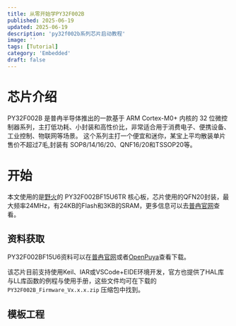 ```yaml
---
title: 从零开始学PY32F002B
published: 2025-06-19
updated: 2025-06-19
description: 'py32f002b系列芯片启动教程'
image: ''
tags: [Tutorial]
category: 'Embedded'
draft: false
---
```


# 芯片介绍
PY32F002B 是普冉半导体推出的一款基于 ARM Cortex-M0+ 内核的 32 位微控制器系列，主打低功耗、小封装和高性价比，非常适合用于消费电子、便携设备、工业控制、物联网等场景。
这个系列主打一个便宜和迷你，某宝上平均散装单片售价不超过7毛,封装有 SOP8/14/16/20、QNF16/20和TSSOP20等。

# 开始
本文使用的是<a href="https://doc.embedfire.com/products/link/zh/latest/mcu/puyasemi/ebf_py32f002b.html" target="_blank">野火</a>的 PY32F002BF15U6TR 核心板，芯片使用的QFN20封装，最大频率24MHz，有24KB的Flash和3KB的SRAM，更多信息可以去<a href="https://www.puyasemi.com/py32f002bxilie429/2712.html" target="_blank">普冉官网</a>查看。

## 资料获取
PY32F002BF15U6资料可以在<a href="https://www.puyasemi.com/py32f002bxilie429/2712.html" target="_blank">普冉官网</a>或者<a href="https://www.py32.org/mcu/PY32F002Bxx.html" target="_blank">OpenPuya</a>查看下载。

该芯片目前支持使用Keil、IAR或VSCode+EIDE环境开发，官方也提供了HAL库与LL库函数的例程与使用手册，这些文件均可在下载的 `PY32F002B_Firmware_Vx.x.x.zip` 压缩包中找到。

## 模板工程
